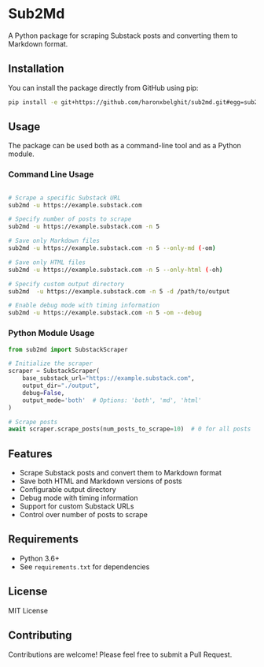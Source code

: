 # Sub2Md

A Python package for scraping Substack posts and converting them to Markdown format.

## Installation

You can install the package directly from GitHub using pip:

```bash
pip install -e git+https://github.com/haronxbelghit/sub2md.git#egg=sub2md
```

## Usage

The package can be used both as a command-line tool and as a Python module.

### Command Line Usage

```bash

# Scrape a specific Substack URL
sub2md -u https://example.substack.com

# Specify number of posts to scrape
sub2md -u https://example.substack.com -n 5

# Save only Markdown files
sub2md -u https://example.substack.com -n 5 --only-md (-om)

# Save only HTML files
sub2md -u https://example.substack.com -n 5 --only-html (-oh)

# Specify custom output directory
sub2md  -u https://example.substack.com -n 5 -d /path/to/output

# Enable debug mode with timing information
sub2md -u https://example.substack.com -n 5 -om --debug
```

### Python Module Usage

```python
from sub2md import SubstackScraper

# Initialize the scraper
scraper = SubstackScraper(
    base_substack_url="https://example.substack.com",
    output_dir="./output",
    debug=False,
    output_mode='both'  # Options: 'both', 'md', 'html'
)

# Scrape posts
await scraper.scrape_posts(num_posts_to_scrape=10)  # 0 for all posts
```

## Features

- Scrape Substack posts and convert them to Markdown format
- Save both HTML and Markdown versions of posts
- Configurable output directory
- Debug mode with timing information
- Support for custom Substack URLs
- Control over number of posts to scrape

## Requirements

- Python 3.6+
- See `requirements.txt` for dependencies

## License

MIT License

## Contributing

Contributions are welcome! Please feel free to submit a Pull Request. 